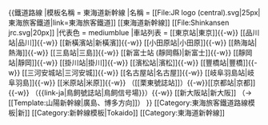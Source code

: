 {{鐵道路線
|模板名稱 = 東海道新幹線
|名稱 = [[File:JR logo (central).svg|25px|東海旅客鐵道|link=東海旅客鐵道]] [[東海道新幹線]] [[File:Shinkansen jrc.svg|20px]]
|代表色 = mediumblue
|車站列表 = [[東京站|東京]]{{-w}} [[品川站|品川]]{{-w}} [[新橫濱站|新橫濱]]{{-w}} [[小田原站|小田原]]{{-w}} [[熱海站|熱海]]{{-w}} [[三島站|三島]]{{-w}} [[新富士站 (靜岡縣)|新富士]]{{-w}} [[靜岡站|靜岡]]{{-w}} [[掛川站|掛川]]{{-w}} [[濱松站|濱松]]{{-w}} [[豐橋站|豐橋]]{{-w}} [[三河安城站|三河安城]]{{-w}} [[名古屋站|名古屋]]{{-w}} [[岐阜羽島站|岐阜羽島]]{{-w}} [[米原站|米原]]{{-w}} （[[栗東號誌站]]）{{-w}}[[京都站|京都]]{{-w}} （{{link-ja|鳥飼號誌站|鳥飼信号場}}）{{-w}} [[新大阪站|新大阪]] （→ [[Template:山陽新幹線|廣島、博多方向]]）
}}<noinclude>
[[Category:東海旅客鐵道路線模板|新]]
[[Category:新幹線模板|Tokaido]]
[[Category:東海道新幹線]]
</noinclude>